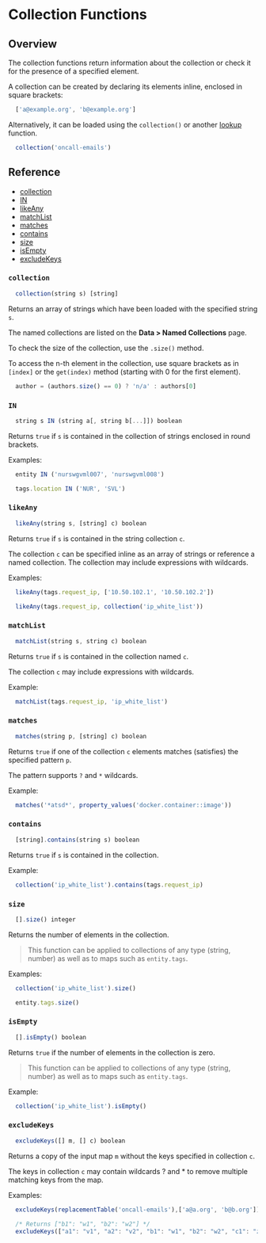 # Collection Functions

## Overview

The collection functions return information about the collection or check it for the presence of a specified element.

A collection can be created by declaring its elements inline, enclosed in square brackets:


```javascript
  ['a@example.org', 'b@example.org']
```

Alternatively, it can be loaded using the `collection()` or another [lookup](functions-lookup.md) function.


```javascript
  collection('oncall-emails')
```

## Reference

* [collection](#collection)
* [IN](#in)
* [likeAny](#likeany)
* [matchList](#matchlist)
* [matches](#matches)
* [contains](#contains)
* [size](#size)
* [isEmpty](#isempty)
* [excludeKeys](#excludekeys)

### `collection`

```javascript
  collection(string s) [string]
```

Returns an array of strings which have been loaded with the specified string `s`.

The named collections are listed on the **Data > Named Collections** page.

To check the size of the collection, use the `.size()` method.

To access the n-th element in the collection, use square brackets as in `[index]` or the `get(index)` method (starting with 0 for the first element).

  ```javascript
    author = (authors.size() == 0) ? 'n/a' : authors[0]
  ```

### `IN`

```javascript
  string s IN (string a[, string b[...]]) boolean
```

Returns `true` if `s` is contained in the collection of strings enclosed in round brackets.

Examples:

  ```javascript
    entity IN ('nurswgvml007', 'nurswgvml008')
  ```

  ```javascript
    tags.location IN ('NUR', 'SVL')
  ```  

### `likeAny`

```javascript
  likeAny(string s, [string] c) boolean
```

Returns `true` if `s` is contained in the string collection `c`.

The collection `c` can be specified inline as an array of strings or reference a named collection. The collection may include expressions with wildcards.

Examples:

  ```javascript
    likeAny(tags.request_ip, ['10.50.102.1', '10.50.102.2'])
  ```

  ```javascript
    likeAny(tags.request_ip, collection('ip_white_list'))
  ```

### `matchList`

```javascript
  matchList(string s, string c) boolean
```

Returns `true` if `s` is contained in the collection named `c`.

The collection `c` may include expressions with wildcards.

Example:

  ```javascript
    matchList(tags.request_ip, 'ip_white_list')
  ```

### `matches`

```javascript
  matches(string p, [string] c) boolean
```

Returns `true` if one of the collection `c` elements matches (satisfies) the specified pattern `p`.

The pattern supports `?` and `*` wildcards.

Example:

  ```javascript
    matches('*atsd*', property_values('docker.container::image'))
  ```  

### `contains`

```javascript
  [string].contains(string s) boolean
```

Returns `true` if `s` is contained in the collection.

Example:

  ```javascript
    collection('ip_white_list').contains(tags.request_ip)
  ```

### `size`

```javascript
  [].size() integer
```

Returns the number of elements in the collection.

> This function can be applied to collections of any type (string, number) as well as to maps such as `entity.tags`.

Examples:

  ```javascript
    collection('ip_white_list').size()
  ```  

  ```javascript
    entity.tags.size()
  ```    

### `isEmpty`

```javascript
  [].isEmpty() boolean
```

Returns `true` if the number of elements in the collection is zero.

> This function can be applied to collections of any type (string, number) as well as to maps such as `entity.tags`.

Example:

  ```javascript
    collection('ip_white_list').isEmpty()
  ```  

### `excludeKeys`

```javascript
  excludeKeys([] m, [] c) boolean
```

Returns a copy of the input map `m` without the keys specified in collection `c`.

The keys in collection `c` may contain wildcards ? and * to remove multiple matching keys from the map.

Examples:

  ```javascript
    excludeKeys(replacementTable('oncall-emails'),['a@a.org', 'b@b.org'])
    
    /* Returns ["b1": "w1", "b2": "w2"] */
    excludeKeys(["a1": "v1", "a2": "v2", "b1": "w1", "b2": "w2", "c1": "z1"], ['a*', 'c1'])
  ```
